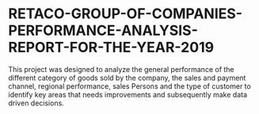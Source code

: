 # RETACO-GROUP-OF-COMPANIES-PERFORMANCE-ANALYSIS-REPORT-FOR-THE-YEAR-2019
This project was designed to analyze the general performance of the different category of goods sold by the company, the sales and payment channel, regional performance, sales Persons and the type of customer to identify key areas that needs improvements and subsequently make data driven decisions. 
